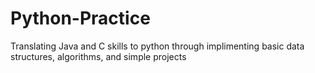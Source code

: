 # Python-Practice
Translating Java and C skills to python through implimenting basic data structures, algorithms, and simple projects
